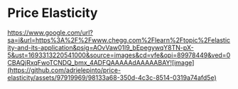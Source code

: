 # Price Elasticity
https://www.google.com/url?sa=i&url=https%3A%2F%2Fwww.chegg.com%2Flearn%2Ftopic%2Felasticity-and-its-application&psig=AOvVaw01l9_bEpegywqY8TN-pX-5&ust=1693313220541000&source=images&cd=vfe&opi=89978449&ved=0CBAQjRxqFwoTCNDQ_bmx_4ADFQAAAAAdAAAAABAY![image](https://github.com/adrielepinto/price-elasticity/assets/97919969/98133a68-350d-4c3c-8514-0319a74afd5e)




